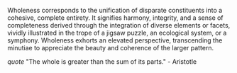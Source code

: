 
Wholeness corresponds to the unification of disparate constituents into a cohesive, complete entirety. It signifies harmony, integrity, and a sense of completeness derived through the integration of diverse elements or facets, vividly illustrated in the trope of a jigsaw puzzle, an ecological system, or a symphony. Wholeness exhorts an elevated perspective, transcending the minutiae to appreciate the beauty and coherence of the larger pattern.

_quote_ "The whole is greater than the sum of its parts." - Aristotle

